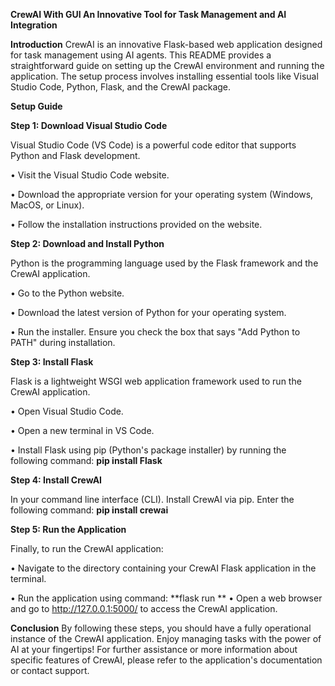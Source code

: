 **CrewAI With GUI
An Innovative Tool for Task Management and AI Integration**

**Introduction**
CrewAI is an innovative Flask-based web application designed for task management using AI agents. This README provides a straightforward guide on setting up the CrewAI environment and running the application. 
The setup process involves installing essential tools like Visual Studio Code, Python, Flask, and the CrewAI package.


**Setup Guide**

**Step 1: Download Visual Studio Code**

Visual Studio Code (VS Code) is a powerful code editor that supports Python and Flask development.

•	Visit the Visual Studio Code website.

•	Download the appropriate version for your operating system (Windows, MacOS, or Linux).

•	Follow the installation instructions provided on the website.

**Step 2: Download and Install Python**

Python is the programming language used by the Flask framework and the CrewAI application.

•	Go to the Python website.

•	Download the latest version of Python for your operating system.

•	Run the installer. Ensure you check the box that says "Add Python to PATH" during installation.

**Step 3: Install Flask**

Flask is a lightweight WSGI web application framework used to run the CrewAI application.

•	Open Visual Studio Code.

•	Open a new terminal in VS Code.

•	Install Flask using pip (Python's package installer) by running the following command:
          **pip install Flask**

**Step 4: Install CrewAI**

In your command line interface (CLI). Install CrewAI via pip. Enter the following command:
          **pip install crewai**

**Step 5: Run the Application**

Finally, to run the CrewAI application:

•	Navigate to the directory containing your CrewAI Flask application in the terminal.

•	Run the application using command:
          **flask run **
•	Open a web browser and go to http://127.0.0.1:5000/ to access the CrewAI application.



**Conclusion**
By following these steps, you should have a fully operational instance of the CrewAI application. 
Enjoy managing tasks with the power of AI at your fingertips! For further assistance or more information about specific features of CrewAI,
please refer to the application's documentation or contact support.



